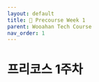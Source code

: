 ```yaml
---
layout: default
title: 🍎 Precourse Week 1
parent: Wooahan Tech Course
nav_order: 1
---
```


# 프리코스 1주차
